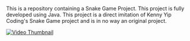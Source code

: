 This is a repository containing a Snake Game Project. This project is fully developed using Java. This project is a direct imitation of Kenny Yip Coding's Snake Game project and is in no way an original project. 

[![Video Thumbnail](https://img.youtube.com/vi/Y62MJny9LHg/hqdefault.jpg)](https://www.youtube.com/watch?v=Y62MJny9LHg)
